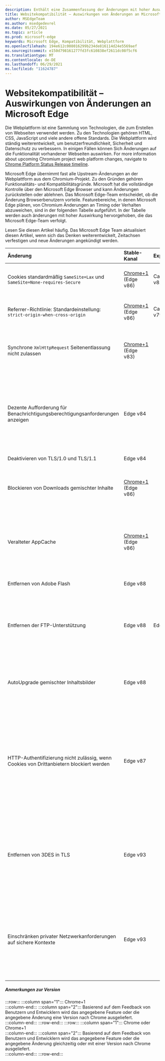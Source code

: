```yaml
---
description: Enthält eine Zusammenfassung der Änderungen mit hoher Auswirkung, die sich auf die Websitekompatibilität auswirken können.
title: Websitekompatibilität – Auswirkungen von Änderungen an Microsoft Edge
author: MSEdgeTeam
ms.author: msedgedevrel
ms.date: 05/27/2021
ms.topic: article
ms.prod: microsoft-edge
keywords: Microsoft Edge, Kompatibilität, Webplattform
ms.openlocfilehash: 194e612c008016299b234de816114d24e5569aef
ms.sourcegitcommit: e150d798161277fd3fc610838ef2611dc08f5cf6
ms.translationtype: MT
ms.contentlocale: de-DE
ms.lasthandoff: 06/29/2021
ms.locfileid: "11624787"
---
```

# <a name="site-compatibility-impacting-changes-coming-to-microsoft-edge"></a>Websitekompatibilität – Auswirkungen von Änderungen an Microsoft Edge  

Die Webplattform ist eine Sammlung von Technologien, die zum Erstellen von Webseiten verwendet werden.  Zu den Technologien gehören HTML, CSS, JavaScript und viele andere offene Standards.  Die Webplattform wird ständig weiterentwickelt, um benutzerfreundlichkeit, Sicherheit und Datenschutz zu verbessern.  In einigen Fällen können Sich Änderungen auf die Funktionalität vorhandener Webseiten auswirken.  For more information about upcoming Chromium project web platform changes, navigate to [Chrome Platform Status Release timeline][ChromestatusFeaturesSchedule].  

Microsoft Edge übernimmt fast alle Upstream-Änderungen an der Webplattform aus dem Chromium-Projekt.  Zu den Gründen gehören Funktionalitäts- und Kompatibilitätsgründe.  Microsoft hat die vollständige Kontrolle über den Microsoft Edge Browser und kann Änderungen zurückstellen oder ablehnen.  Das Microsoft Edge-Team entscheidet, ob die Änderung Browserbenutzern vorteile.  Featurebereiche, in denen Microsoft Edge plänen, von Chromium Änderungen an Timing oder Verhalten abzuweichen, sind in der folgenden Tabelle aufgeführt.  In der Tabelle werden auch änderungen mit hoher Auswirkung hervorgehoben, die das Microsoft Edge-Team verfolgt.  

Lesen Sie diesen Artikel häufig.  Das Microsoft Edge Team aktualisiert diesen Artikel, wenn sich das Denken weiterentwickelt, Zeitachsen verfestigen und neue Änderungen angekündigt werden.  

| Änderung | Stable-Kanal | Experimentation | Weitere Informationen |  
|:--- |:--- |:--- |:--- |
| Cookies standardmäßig `SameSite=Lax` und `SameSite=None-requires-Secure` | [Chrome+1](#release-comments) \(Edge v86\)  | Canary v82, Dev v82 | Diese Änderung erfolgt im Chromium Projekt, auf dem Microsoft Edge basiert.  For more information, including the planned timeline by Google for this change, navigate to the [Chrome Platform Status entry][ChromestatusFeature5088147346030592].  |  
| Referrer-Richtlinie: Standardeinstellung: `strict-origin-when-cross-origin` | [Chrome+1](#release-comments) \(Edge v86\)  | Canary v79, Dev v79 | Diese Änderung erfolgt im Chromium Projekt, auf dem Microsoft Edge basiert.  For more information, including the planned timeline by Google for this change, navigate to the [Chrome Platform Status entry][ChromestatusFeature6251880185331712].  |  
| Synchrone `XmlHttpRequest` Seitenentlassung nicht zulassen | [Chrome+1](#release-comments) \(Edge v83\) |  | Diese Änderung erfolgt im Chromium Projekt, auf dem Microsoft Edge basiert.  Ab Chrome bietet Microsoft Edge eine Gruppenrichtlinie, um diese Änderung bis Edge v88 zu deaktivieren.  For more information, including the planned timeline by Google for this change, navigate to the [Chrome Platform Status entry][ChromestatusFeature4664843055398912].  |  
| Dezente Aufforderung für Benachrichtigungsberechtigungsanforderungen anzeigen | Edge v84 |  | Still notification requests display a subtle request icon in the address bar for site notification permissions requested using the `Notifications` or `Push` API, replacing the full or standard permission flyout prompt UI.  Dieses Feature ist derzeit für alle Benutzer aktiviert.  Um stille Benachrichtigungsanforderungen zu deaktivieren, navigieren Sie zu `edge://settings/content/notifications` .  In Zukunft kann das Microsoft Edge-Team die erneute Aktivierung der vollständigen Flyout-Benachrichtigungsaufforderung in einigen Szenarien untersuchen.  |  
| Deaktivieren von TLS/1.0 und TLS/1.1 | Edge v84 |  |  |  
| Blockieren von Downloads gemischter Inhalte | [Chrome+1](#release-comments) \(Edge v86\)  |  | Diese Änderung erfolgt im Chromium Projekt, auf dem Microsoft Edge basiert.  For more information, including the planned timeline by Google for this change, navigate to the [Google security blog entry][GoogleBlogSecurity20200206].  Der Microsoft-Rolloutplan für Dateitypen, die gewarnt oder blockiert werden sollen, ist für eine Version nach Chrome geplant.  |  
| Veralteter AppCache | [Chrome+1](#release-comments) \(Edge v86\)  |  | Diese Änderung erfolgt im Chromium Projekt, auf dem Microsoft Edge basiert.  Navigieren Sie zur [WebDev-Dokumentation,][WebDevAppCacheRemoval]um weitere Informationen zu erfahren.  Der Microsoft-Rolloutplan für die Einstellung ist für eine Version nach Chrome geplant.  Das Anfordern eines [AppCache OriginTrial-Tokens][ChromeDevelopersOrigintrialsAppCacheOriginTrial] ermöglicht Es Websites, die veraltete API bis Edge v90 weiterhin zu verwenden.  |  
| Entfernen von Adobe Flash | Edge v88  |  | Diese Änderung erfolgt im Chromium Projekt, auf dem Microsoft Edge basiert.  Für weitere Informationen navigieren Sie zur [Adobe Flash Chromium Roadmap.][ChromiumFlashRoadmapSupportRemoved]  | 
| Entfernen der FTP-Unterstützung | Edge v88  | Edge Beta v87 | In Edge v88 wird die FTP-Unterstützung vollständig entfernt.  Diese Änderung erfolgt im Chromium Projekt, auf dem Microsoft Edge basiert.  Navigieren Sie für weitere Informationen zum [Chrome Platform-Statuseintrag.][ChromestatusFeature6246151319715840]  Unternehmen mit Websites, die weiterhin FTP-Unterstützung benötigen, können weiterhin FTP verwenden, indem sie die Website für den [IE-Modus][DeployedgeEdgeIeMode]konfigurieren.  | 
| AutoUpgrade gemischter Inhaltsbilder | Edge v88  |  | Nicht sichere \(HTTP\)-Verweise auf Bilder werden automatisch auf HTTPS aktualisiert. Wenn das Bild nicht über HTTPS verfügbar ist, schlägt der Bilddownload fehl. Zum Steuern dieses Features steht eine [Gruppenrichtlinie][DeployedgeMicrosoftEdgePoliciesInsecurecontentallowedforurls] zur Verfügung. Diese Änderung erfolgt im Chromium Projekt, auf dem Microsoft Edge basiert. Für weitere Informationen navigieren Sie zum [Chrome Platform Status-Eintrag.][ChromestatusFeature4926989725073408]  | 
| HTTP-Authentifizierung nicht zulässig, wenn Cookies von Drittanbietern blockiert werden  | Edge v87  |  | Ab Edge v87 ist auch die HTTP-Authentifizierung nicht zulässig, wenn Cookies für Anforderungen von Drittanbietern blockiert werden, entweder mithilfe der [BlockThirdPartyCookies-Richtlinie][DeployedgeMicrosoftEdgePoliciesBlockthirdpartycookies] oder der Umschaltfläche. `edge://settings` Diese Änderung kann sich auf Enterprise Mode [Site List-Downloads für den Internet Explorer-Modus][DeployedgeEdgeIeModePoliciesConfigureUsingUseEnterpriseModeIeWebsiteListPolicy] auswirken, wenn für den Endpunkt, der die Liste hostet, die Verwendung der HTTP-Authentifizierung erforderlich ist.  Um die Verwendung von Cookies und die HTTP-Authentifizierung für Enterprise Mode Site List-Downloads zuzulassen, fügen Sie der [CookiesAllowedForURLs-Richtlinie][DeployedgeMicrosoftEdgePoliciesCookiesallowedforurls] ein übereinstimmendes URL-Muster hinzu.  |
| Entfernen von 3DES in TLS  | Edge v93  |  | Ab Edge v93 wird die Unterstützung für die TLS_RSA_WITH_3DES_EDE_CBC_SHA Verschlüsselungssuite entfernt. Diese Änderung erfolgt im Chromium Projekt, auf dem Microsoft Edge basiert. Für weitere Informationen navigieren Sie zum [Chrome Platform Status-Eintrag.][ChromestatusFeature6678134168485888] Darüber hinaus wird in Edge v93 eine Kompatibilitätsrichtlinie zur Unterstützung von Szenarien verfügbar sein, die die Kompatibilität mit veralteten Servern beibehalten müssen. Diese Kompatibilitätsrichtlinie wird veraltet und funktioniert in Edge v95 nicht mehr. Stellen Sie sicher, dass Sie betroffene Server vorher aktualisieren. |
| Einschränken privater Netzwerkanforderungen auf sichere Kontexte  | Edge v93  |  | Ab Edge v93 erfordert der Zugriff auf Ressourcen in lokalen (Intranet-)Netzwerken von Seiten im Internet, dass diese Seiten über HTTPS bereitgestellt werden. Diese Änderung erfolgt im Chromium Projekt, auf dem Microsoft Edge basiert. Für weitere Informationen navigieren Sie zum [Chrome Platform Status-Eintrag.][ChromestatusFeature5436853517811712] Zur Unterstützung von Szenarien, die die Kompatibilität mit nicht sicheren Seiten beibehalten müssen, stehen zwei Kompatibilitätsrichtlinien zur Verfügung: [InsecurePrivateNetworkRequestAllowed][DeployEdgeMicrosoftEdgePoliciesInsecurePrivateNetworkRequestAllowed] und [InsecurePrivateNetworkRequestAllowedForUrls.][DeployEdgeMicrosoftEdgePoliciesInsecurePrivateNetworkRequestAllowedForUrls] |

##### <a name="release-comments"></a>Anmerkungen zur Version  

:::row:::
   :::column span="1":::
      Chrome+1  
   :::column-end:::
   :::column span="2":::
      Basierend auf dem Feedback von Benutzern und Entwicklern wird das angegebene Feature oder die angegebene Änderung eine Version nach Chrome ausgeliefert.  
   :::column-end:::
:::row-end:::
:::row:::
   :::column span="1":::
      Chrome oder Chrome+1  
   :::column-end:::
   :::column span="2":::
      Basierend auf dem Feedback von Benutzern und Entwicklern wird das angegebene Feature oder die angegebene Änderung gleichzeitig oder mit einer Version nach Chrome ausgeliefert.  
   :::column-end:::
:::row-end:::

<!-- links -->  

[DeployedgeEdgeIeMode]: /deployedge/edge-ie-mode "Informationen zum | des IE-Modus Microsoft-Dokumente"  
[DeployedgeEdgeIeModePoliciesConfigureUsingUseEnterpriseModeIeWebsiteListPolicy]: /deployedge/edge-ie-mode-policies#configure-using-the-use-the-enterprise-mode-ie-website-list-policy "Konfigurieren mithilfe der IE-Websitelistenrichtlinie &quot;Use the Enterprise Mode IE&quot; – Konfigurieren von IE-Modusrichtlinien | Microsoft-Dokumente"  
[DeployedgeMicrosoftEdgePoliciesBlockthirdpartycookies]: /deployedge/microsoft-edge-policies#blockthirdpartycookies "BlockThirdPartyCookies – Microsoft Edge – Richtlinien | Microsoft-Dokumente"  
[DeployedgeMicrosoftEdgePoliciesCookiesallowedforurls]: /deployedge/microsoft-edge-policies#cookiesallowedforurls "CookiesAllowedForUrls – Microsoft Edge – Richtlinien | Microsoft-Dokumente"  
[DeployedgeMicrosoftEdgePoliciesInsecurecontentallowedforurls]:  /deployedge/microsoft-edge-policies#insecurecontentallowedforurls "InsecureContentAllowedForUrls – Microsoft Edge – Richtlinien | Microsoft-Dokumente"  
[DeployedgeMicrosoftEdgePoliciesSslversionmin]: /deployedge/microsoft-edge-policies#sslversionmin "SSLVersionMin – Microsoft Edge – Richtlinien | Microsoft-Dokumente"  
[DeployEdgeMicrosoftEdgePoliciesInsecurePrivateNetworkRequestAllowed]: /deployedge/microsoft-edge-policies#insecureprivatenetworkrequestsallowed "InsecurePrivateNetworkRequestsAllowed – Microsoft Edge – Richtlinien | Microsoft-Dokumente"
[DeployEdgeMicrosoftEdgePoliciesInsecurePrivateNetworkRequestAllowedForUrls]: /deployedge/microsoft-edge-policies#insecureprivatenetworkrequestsallowedforurls "InsecurePrivateNetworkRequestsAllowedForUrls – Microsoft Edge – Richtlinien | Microsoft-Dokumente"

[ChromestatusFeaturesSchedule]: https://www.chromestatus.com/features/schedule "Veröffentlichungszeitachse | Chrome Platform Status"  
[ChromestatusFeature4664843055398912]: https://chromestatus.com/feature/4664843055398912 "Synchronisierungs-XHR in JavaScript-| zur Seitenentlassung nicht zulassen Chrome Platform Status"  
[ChromestatusFeature4926989725073408]: https://chromestatus.com/feature/4926989725073408 "| für gemischten Inhalt von Autoupgrade-Bildern Chrome Platform Status"  
[ChromestatusFeature5088147346030592]: https://chromestatus.com/feature/5088147346030592 "Cookies standardmäßig sameSite=Lax | Chrome Platform Status"  
[ChromestatusFeature6246151319715840]: https://chromestatus.com/feature/6246151319715840 "Veraltete FTP-Unterstützung | Chrome Platform Status"  
[ChromestatusFeature6251880185331712]: https://chromestatus.com/feature/6251880185331712 "Referrer-Richtlinie: Standardeinstellung ist &quot;strict-origin-when-cross-origin&quot; | Chrome Platform Status"  
[ChromestatusFeature6678134168485888]: https://chromestatus.com/feature/6678134168485888 "Entfernen von 3DES in TLS-| Chrome Platform Status"
[ChromestatusFeature5436853517811712]: https://chromestatus.com/feature/5436853517811712 "Beschränken sie private Netzwerkanforderungen für Unterressourcen auf sichere Kontexte | Chrome Platform Status"
[ChromiumFlashRoadmapSupportRemoved]: https://www.chromium.org/flash-roadmap#TOC-Flash-Support-Removed-from-Chromium-Target:-Chrome-88---Jan-2021- "Flash-Unterstützung aus Chromium entfernt (Ziel: Chrome 88+ – Januar 2021) – Flash-Roadmap | Chromium Projekte"  

[ChromeDevelopersOrigintrialsAppCacheOriginTrial]: https://developers.chrome.com/origintrials/#/view_trial/1776670052997660673 "AppCache OriginTrial-Token | Chrome-Entwickler"  

[GoogleBlogSecurity20200206]: https://security.googleblog.com/2020/02/protecting-users-from-insecure_6.html "Schützen von Benutzern vor unsicheren Downloads in Google Chrome – Google Online Security Blog" 

[WebDevAppCacheRemoval]: https://web.dev/appcache-removal "Vorbereiten der AppCache-Entfernung | web.dev"  

<!--todo:  cleanup links  -->  
